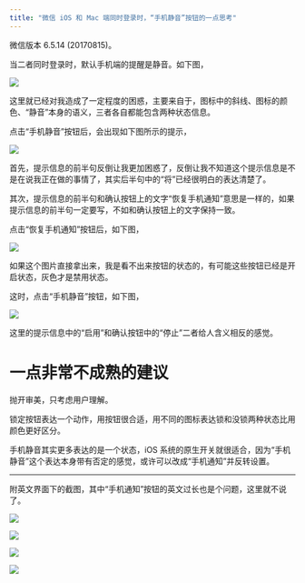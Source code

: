 ```yaml
---
title: "微信 iOS 和 Mac 端同时登录时，“手机静音”按钮的一点思考"
---
```


微信版本 6.5.14 (20170815)。

当二者同时登录时，默认手机端的提醒是静音。如下图，

![](/img/003.png)

这里就已经对我造成了一定程度的困惑，主要来自于，图标中的斜线、图标的颜色、“静音”本身的语义，三者各自都能包含两种状态信息。

点击“手机静音”按钮后，会出现如下图所示的提示，

![](/img/004.png)

首先，提示信息的前半句反倒让我更加困惑了，反倒让我不知道这个提示信息是不是在说我正在做的事情了，其实后半句中的“将”已经很明白的表达清楚了。

其次，提示信息的前半句和确认按钮上的文字“恢复手机通知”意思是一样的，如果提示信息的前半句一定要写，不如和确认按钮上的文字保持一致。

点击“恢复手机通知”按钮后，如下图，

![](/img/005.png)

如果这个图片直接拿出来，我是看不出来按钮的状态的，有可能这些按钮已经是开启状态，灰色才是禁用状态。

这时，点击“手机静音”按钮，如下图，

![](/img/006.png)

这里的提示信息中的“启用”和确认按钮中的“停止”二者给人含义相反的感觉。

# 一点非常不成熟的建议

抛开审美，只考虑用户理解。

锁定按钮表达一个动作，用按钮很合适，用不同的图标表达锁和没锁两种状态比用颜色更好区分。

手机静音其实更多表达的是一个状态，iOS 系统的原生开关就很适合，因为“手机静音”这个表达本身带有否定的感觉，或许可以改成“手机通知”并反转设置。

---

附英文界面下的截图，其中“手机通知”按钮的英文过长也是个问题，这里就不说了。

![](/img/007.png)

![](/img/008.png)

![](/img/009.png)

![](/img/010.png)
